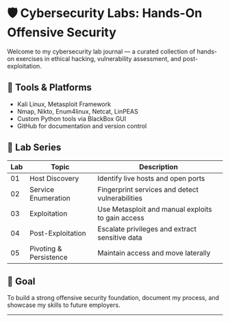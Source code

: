 # 🛡️ Cybersecurity Labs: Hands-On Offensive Security

Welcome to my cybersecurity lab journal — a curated collection of hands-on exercises in ethical hacking, vulnerability assessment, and post-exploitation.

## 🧰 Tools & Platforms
- Kali Linux, Metasploit Framework
- Nmap, Nikto, Enum4linux, Netcat, LinPEAS
- Custom Python tools via BlackBox GUI
- GitHub for documentation and version control

## 🧪 Lab Series
| Lab | Topic                        | Description |
|-----|------------------------------|-------------|
| 01  | Host Discovery               | Identify live hosts and open ports |
| 02  | Service Enumeration          | Fingerprint services and detect vulnerabilities |
| 03  | Exploitation                 | Use Metasploit and manual exploits to gain access |
| 04  | Post-Exploitation            | Escalate privileges and extract sensitive data |
| 05  | Pivoting & Persistence       | Maintain access and move laterally |

## 📌 Goal
To build a strong offensive security foundation, document my process, and showcase my skills to future employers.

---




